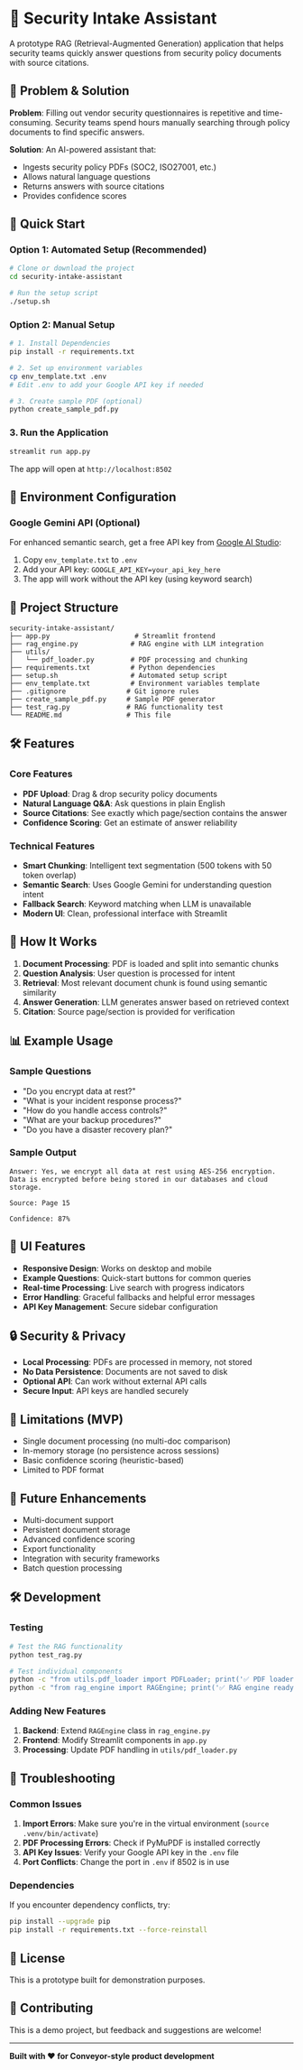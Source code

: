# 🔐 Security Intake Assistant

A prototype RAG (Retrieval-Augmented Generation) application that helps security teams quickly answer questions from security policy documents with source citations.

## 🎯 Problem & Solution

**Problem**: Filling out vendor security questionnaires is repetitive and time-consuming. Security teams spend hours manually searching through policy documents to find specific answers.

**Solution**: An AI-powered assistant that:
- Ingests security policy PDFs (SOC2, ISO27001, etc.)
- Allows natural language questions
- Returns answers with source citations
- Provides confidence scores

## 🚀 Quick Start

### Option 1: Automated Setup (Recommended)
```bash
# Clone or download the project
cd security-intake-assistant

# Run the setup script
./setup.sh
```

### Option 2: Manual Setup
```bash
# 1. Install Dependencies
pip install -r requirements.txt

# 2. Set up environment variables
cp env_template.txt .env
# Edit .env to add your Google API key if needed

# 3. Create sample PDF (optional)
python create_sample_pdf.py
```

### 3. Run the Application
```bash
streamlit run app.py
```

The app will open at `http://localhost:8502`

## 🔧 Environment Configuration

### Google Gemini API (Optional)
For enhanced semantic search, get a free API key from [Google AI Studio](https://makersuite.google.com/app/apikey):

1. Copy `env_template.txt` to `.env`
2. Add your API key: `GOOGLE_API_KEY=your_api_key_here`
3. The app will work without the API key (using keyword search)

## 📁 Project Structure

```
security-intake-assistant/
├── app.py                     # Streamlit frontend
├── rag_engine.py             # RAG engine with LLM integration
├── utils/
│   └── pdf_loader.py         # PDF processing and chunking
├── requirements.txt          # Python dependencies
├── setup.sh                  # Automated setup script
├── env_template.txt          # Environment variables template
├── .gitignore               # Git ignore rules
├── create_sample_pdf.py     # Sample PDF generator
├── test_rag.py              # RAG functionality test
└── README.md                # This file
```

## 🛠️ Features

### Core Features
- **PDF Upload**: Drag & drop security policy documents
- **Natural Language Q&A**: Ask questions in plain English
- **Source Citations**: See exactly which page/section contains the answer
- **Confidence Scoring**: Get an estimate of answer reliability

### Technical Features
- **Smart Chunking**: Intelligent text segmentation (500 tokens with 50 token overlap)
- **Semantic Search**: Uses Google Gemini for understanding question intent
- **Fallback Search**: Keyword matching when LLM is unavailable
- **Modern UI**: Clean, professional interface with Streamlit

## 🔧 How It Works

1. **Document Processing**: PDF is loaded and split into semantic chunks
2. **Question Analysis**: User question is processed for intent
3. **Retrieval**: Most relevant document chunk is found using semantic similarity
4. **Answer Generation**: LLM generates answer based on retrieved context
5. **Citation**: Source page/section is provided for verification

## 📊 Example Usage

### Sample Questions
- "Do you encrypt data at rest?"
- "What is your incident response process?"
- "How do you handle access controls?"
- "What are your backup procedures?"
- "Do you have a disaster recovery plan?"

### Sample Output
```
Answer: Yes, we encrypt all data at rest using AES-256 encryption. 
Data is encrypted before being stored in our databases and cloud storage.

Source: Page 15

Confidence: 87%
```

## 🎨 UI Features

- **Responsive Design**: Works on desktop and mobile
- **Example Questions**: Quick-start buttons for common queries
- **Real-time Processing**: Live search with progress indicators
- **Error Handling**: Graceful fallbacks and helpful error messages
- **API Key Management**: Secure sidebar configuration

## 🔒 Security & Privacy

- **Local Processing**: PDFs are processed in memory, not stored
- **No Data Persistence**: Documents are not saved to disk
- **Optional API**: Can work without external API calls
- **Secure Input**: API keys are handled securely

## 🚧 Limitations (MVP)

- Single document processing (no multi-doc comparison)
- In-memory storage (no persistence across sessions)
- Basic confidence scoring (heuristic-based)
- Limited to PDF format

## 🔮 Future Enhancements

- Multi-document support
- Persistent document storage
- Advanced confidence scoring
- Export functionality
- Integration with security frameworks
- Batch question processing

## 🛠️ Development

### Testing
```bash
# Test the RAG functionality
python test_rag.py

# Test individual components
python -c "from utils.pdf_loader import PDFLoader; print('✅ PDF loader ready')"
python -c "from rag_engine import RAGEngine; print('✅ RAG engine ready')"
```

### Adding New Features
1. **Backend**: Extend `RAGEngine` class in `rag_engine.py`
2. **Frontend**: Modify Streamlit components in `app.py`
3. **Processing**: Update PDF handling in `utils/pdf_loader.py`

## 🐛 Troubleshooting

### Common Issues
1. **Import Errors**: Make sure you're in the virtual environment (`source .venv/bin/activate`)
2. **PDF Processing Errors**: Check if PyMuPDF is installed correctly
3. **API Key Issues**: Verify your Google API key in the `.env` file
4. **Port Conflicts**: Change the port in `.env` if 8502 is in use

### Dependencies
If you encounter dependency conflicts, try:
```bash
pip install --upgrade pip
pip install -r requirements.txt --force-reinstall
```

## 📝 License

This is a prototype built for demonstration purposes.

## 🤝 Contributing

This is a demo project, but feedback and suggestions are welcome!

---

**Built with ❤️ for Conveyor-style product development** 